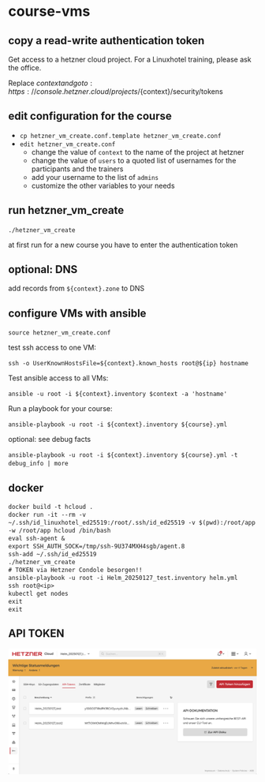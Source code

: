 # course-vms

## copy a read-write authentication token

Get access to a hetzner cloud project. For a Linuxhotel training, please ask the office.

Replace ${context} and go to: https://console.hetzner.cloud/projects/${context}/security/tokens

## edit configuration for the course

* `cp hetzner_vm_create.conf.template hetzner_vm_create.conf`
* `edit hetzner_vm_create.conf`
  * change the value of `context` to the name of the project at hetzner
  * change the value of `users` to a quoted list of usernames for the participants and the trainers
  * add your username to the list of `admins`
  * customize the other variables to your needs

## run hetzner_vm_create

`./hetzner_vm_create`

at first run for a new course you have to enter the authentication token

## optional: DNS

add records from `${context}.zone` to DNS

## configure VMs with ansible

`source hetzner_vm_create.conf`

test ssh access to one VM:

`ssh -o UserKnownHostsFile=${context}.known_hosts root@${ip} hostname`

Test ansible access to all VMs:

`ansible -u root -i ${context}.inventory $context -a 'hostname'`

Run a playbook for your course:

`ansible-playbook -u root -i ${context}.inventory ${course}.yml`

optional: see debug facts

`ansible-playbook -u root -i ${context}.inventory ${course}.yml -t debug_info | more`

## docker

```shell
docker build -t hcloud .
docker run -it --rm -v ~/.ssh/id_linuxhotel_ed25519:/root/.ssh/id_ed25519 -v $(pwd):/root/app -w /root/app hcloud /bin/bash
eval ssh-agent &
export SSH_AUTH_SOCK=/tmp/ssh-9U374MXH4sgb/agent.8 
ssh-add ~/.ssh/id_ed25519
./hetzner_vm_create
# TOKEN via Hetzner Condole besorgen!!
ansible-playbook -u root -i Helm_20250127_test.inventory helm.yml
ssh root@<ip>
kubectl get nodes
exit
exit
```

## API TOKEN

![Create API TOKEN](./images/API-TOKEN.png) 
